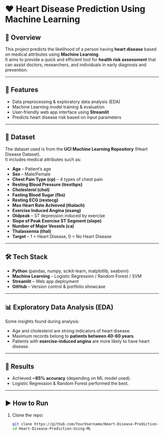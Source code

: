 # ❤️ Heart Disease Prediction Using Machine Learning  

## 📌 Overview  
This project predicts the likelihood of a person having **heart disease** based on medical attributes using **Machine Learning**.  
It aims to provide a quick and efficient tool for **health risk assessment** that can assist doctors, researchers, and individuals in early diagnosis and prevention.  

---

## 🚀 Features  
- Data preprocessing & exploratory data analysis (EDA)  
- Machine Learning model training & evaluation  
- User-friendly web app interface using **Streamlit**  
- Predicts heart disease risk based on input parameters  

---

## 📂 Dataset  
The dataset used is from the **UCI Machine Learning Repository** (Heart Disease Dataset).  
It includes medical attributes such as:  

- **Age** – Patient’s age  
- **Sex** – Male/Female  
- **Chest Pain Type (cp)** – 4 types of chest pain  
- **Resting Blood Pressure (trestbps)**  
- **Cholesterol (chol)**  
- **Fasting Blood Sugar (fbs)**  
- **Resting ECG (restecg)**  
- **Max Heart Rate Achieved (thalach)**  
- **Exercise Induced Angina (exang)**  
- **Oldpeak** – ST depression induced by exercise  
- **Slope of Peak Exercise ST Segment (slope)**  
- **Number of Major Vessels (ca)**  
- **Thalassemia (thal)**  
- **Target** – 1 = Heart Disease, 0 = No Heart Disease  

---

## 🛠️ Tech Stack  
- **Python** (pandas, numpy, scikit-learn, matplotlib, seaborn)  
- **Machine Learning** – Logistic Regression / Random Forest / SVM  
- **Streamlit** – Web app deployment  
- **GitHub** – Version control & portfolio showcase  

---

## 📊 Exploratory Data Analysis (EDA)  
Some insights found during analysis:  
- Age and cholesterol are strong indicators of heart disease.  
- Maximum records belong to **patients between 40-60 years**.  
- Patients with **exercise-induced angina** are more likely to have heart disease.  

---

## 🎯 Results  
- Achieved **~85% accuracy** (depending on ML model used).  
- Logistic Regression & Random Forest performed the best.  

---

## ▶️ How to Run  
1. Clone the repo:  
   ```bash
   git clone https://github.com/YourUsername/Heart-Disease-Prediction-Using-ML.git
   cd Heart-Disease-Prediction-Using-ML
